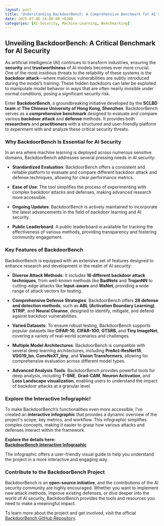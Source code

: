 ```yaml
---
layout: post
title: "Understanding BackdoorBench: A Comprehensive Benchmark for AI Security"
date: 2025-07-06 14:00:00 +0200
categories: [AI-Security, Machine-Learning, Benchmarking]
---
```


## Unveiling BackdoorBench: A Critical Benchmark for AI Security

As artificial intelligence (AI) continues to transform industries, ensuring the **security** and **trustworthiness** of AI models becomes ever more crucial. One of the most insidious threats to the reliability of these systems is the **backdoor attack**—where malicious vulnerabilities are subtly introduced during the model’s training. These hidden backdoors can later be exploited to manipulate model behavior in ways that are often nearly invisible under normal conditions, posing a significant security risk.

Enter **BackdoorBench**, a groundbreaking initiative developed by the **SCLBD team** at **The Chinese University of Hong Kong, Shenzhen**. BackdoorBench serves as a **comprehensive benchmark** designed to evaluate and compare various **backdoor attack** and **defense** methods. It provides both **researchers** and **practitioners** with a structured and user-friendly platform to experiment with and analyze these critical security threats.

### Why BackdoorBench Is Essential for AI Security

In an era where machine learning is deployed across numerous sensitive domains, BackdoorBench addresses several pressing needs in AI security:

- **Standardized Evaluation**: BackdoorBench offers a consistent and reliable platform to evaluate and compare different backdoor attack and defense techniques, allowing for clear performance metrics.
  
- **Ease of Use**: The tool simplifies the process of experimenting with complex backdoor attacks and defenses, making advanced research more accessible.
  
- **Ongoing Updates**: BackdoorBench is actively maintained to incorporate the latest advancements in the field of backdoor learning and AI security.
  
- **Public Leaderboard**: A public leaderboard is available for tracking the effectiveness of various methods, providing transparency and fostering community engagement.

### Key Features of BackdoorBench

BackdoorBench is equipped with an extensive set of features designed to enhance research and development in the realm of AI security:

- **Diverse Attack Methods**: It includes **16 different backdoor attack techniques**, from well-known methods like **BadNets** and **TrojanNN** to cutting-edge attacks like **Input-aware** and **WaNet**, providing a wide range of attack vectors for testing.
  
- **Comprehensive Defense Strategies**: BackdoorBench offers **28 defense and detection methods**, such as **ABL (Activation Boundary Learning)**, **STRIP**, and **Neural Cleanse**, designed to identify, mitigate, and defend against backdoor vulnerabilities.
  
- **Varied Datasets**: To ensure robust testing, BackdoorBench supports popular datasets like **CIFAR-10**, **CIFAR-100**, **GTSRB**, and **Tiny ImageNet**, covering a variety of real-world scenarios and challenges.

- **Multiple Model Architectures**: BackdoorBench is compatible with several deep learning architectures, including **PreAct-ResNet18**, **VGG19_bn**, **ConvNeXT_tiny**, and **Vision Transformers**, allowing for comprehensive evaluation across different model types.
  
- **Advanced Analysis Tools**: BackdoorBench provides powerful tools for deep analysis, including **T-SNE**, **Grad-CAM**, **Neuron Activation**, and **Loss Landscape visualization**, enabling users to understand the impact of backdoor attacks at a granular level.

### Explore the Interactive Infographic!

To make BackdoorBench’s functionalities even more accessible, I’ve created an **interactive infographic** that provides a dynamic overview of the project's scope, key metrics, and workflow. This infographic simplifies complex concepts, making it easier to grasp how various attacks and defenses interact within the framework.

**Explore the details here:**  
[**BackdoorBench Interactive Infographic**](/backdoorbench_infographic.html)

The infographic offers a user-friendly visual guide to help you understand the project in a more interactive and engaging way.

### Contribute to the BackdoorBench Project

BackdoorBench is an **open-source initiative**, and the contributions of the AI security community are highly encouraged. Whether you want to implement new attack methods, improve existing defenses, or dive deeper into the world of AI security, BackdoorBench provides the tools and resources you need to make a meaningful impact.

To learn more about the project and get involved, visit the official [BackdoorBench GitHub Repository](https://github.com/SCLBD/BackdoorBench).

